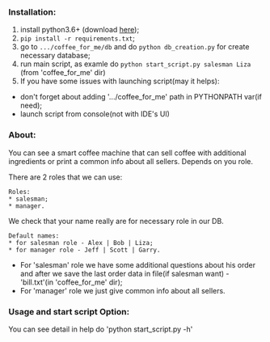 ### Installation:
1. install python3.6+ (download [here](https://www.python.org/downloads/release/python-367/));
2. `pip install -r requirements.txt`;
3. go to `.../coffee_for_me/db` and do `python db_creation.py` for create necessary database;
4. run main script, as examle do `python start_script.py salesman Liza` (from 'coffee_for_me' dir)
5. If you have some issues with launching script(may it helps):
  * don't forget about adding '.../coffee_for_me' path in PYTHONPATH var(if need);
  * launch script from console(not with IDE's UI)

### About:
You can see a smart coffee machine that can sell coffee with additional ingredients or print a common info about all sellers. Depends on you role.
 
There are 2 roles that we can use:
```
Roles:
* salesman;
* manager.
```
We check that your name really are for necessary role in our DB.
```
Default names:
* for salesman role - Alex | Bob | Liza;
* for manager role - Jeff | Scott | Garry.
```

* For 'salesman' role we have some additional questions about his order and after we save the last order data in file(if salesman want) - 'bill.txt'(in 'coffee_for_me' dir);
* For 'manager' role we just give common info about all sellers.

### Usage and start script Option:
You can see detail in help do 'python start_script.py -h'